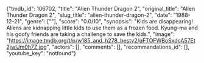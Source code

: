 {"tmdb_id": 106702, "title": "Alien Thunder Dragon 2", "original_title": "Alien Thunder Dragon 2", "slug_title": "alien-thunder-dragon-2", "date": "1988-12-21", "genre": [""], "score": "0.0/10", "synopsis": "Kids are disappearing! Aliens are kidnapping little kids to use them as a frozen food. Kyung-ma and his goofy friends are taking a challenge to save the kids.", "image": "https://image.tmdb.org/t/p/w185_and_h278_bestv2/qFTOFWBoSxdcA57Et2jwIJm0h7Z.jpg", "actors": [], "comments": [], "recommandations_id": [], "youtube_key": "notfound"}